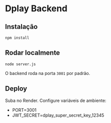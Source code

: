 # Dplay Backend

## Instalação

```
npm install
```

## Rodar localmente

```
node server.js
```

O backend roda na porta `3001` por padrão.

## Deploy

Suba no Render. Configure variáveis de ambiente:
- PORT=3001
- JWT_SECRET=dplay_super_secret_key_12345